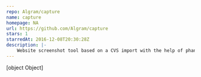 ```yaml
---
repo: Algram/capture
name: capture
homepage: NA
url: https://github.com/Algram/capture
stars: 1
starredAt: 2016-12-08T20:30:28Z
description: |-
    Website screenshot tool based on a CVS import with the help of phantomjs
---
```


[object Object]
